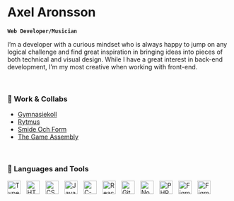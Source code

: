 <!--
## Hi there 👋
🏄‍♂️

### 📺 some header
**axelaronsson/axelaronsson** is a ✨ _special_ ✨ repository because its `README.md` (this file) appears on your GitHub profile.
Here are some ideas to get you started:

- 🔭 I’m currently working on ...
- 🌱 I’m currently learning ...
- 👯 I’m looking to collaborate on ...
- 🤔 I’m looking for help with ...
- 💬 Ask me about ...
- 📫 How to reach me: ...
- 😄 Pronouns: ...
- ⚡ Fun fact: ...

I've always been into creating stuff. I'm amazed by the process of going from nothing, to SOMETHING! Something that wasn't there before. Something new! Whether it be coding or making music, the creative journey gives me a rush everytime. I'm happy to be working in this field where I can express my creativity, and at the same time help solving problems.
-->
# Axel Aronsson

**`Web Developer/Musician`**


I’m a developer with a curious mindset who is always happy to jump on any logical challenge and find great inspiration in bringing ideas into pieces of both technical and visual design.
While I have a great interest in back-end development, I’m my most creative when working with front-end.

<br>

### 💼 Work & Collabs
<ul list-style:none>
  <li ><a href="https://gymnasiekoll.se/" rel="noreferrer">Gymnasiekoll</a></li>
  <li><a href="https://rytmus.se/" rel="noreferrer">Rytmus</a></li>
  <li ><a href="https://www.smideochform.se/" rel="noreferrer">Smide Och Form</a></li>
  <li><a href="https://thegameassembly.com/" rel="noreferrer">The Game Assembly</a></li>
</ul>

<br>

### 🧰 Languages and Tools 

<img align="left" alt="TypeScript" width="30px" style="padding-right:10px;" src="https://cdn.jsdelivr.net/gh/devicons/devicon/icons/typescript/typescript-plain.svg" />
<img align="left" alt="HTML" width="30px" style="padding-right:10px;" src="https://cdn.jsdelivr.net/gh/devicons/devicon/icons/html5/html5-plain.svg" />
<img align="left" alt="CSS" width="30px" style="padding-right:10px;" src="https://cdn.jsdelivr.net/gh/devicons/devicon/icons/css3/css3-plain.svg" />
<img align="left" alt="JavaScript" width="30px" style="padding-right:10px;" src="https://cdn.jsdelivr.net/gh/devicons/devicon/icons/javascript/javascript-plain.svg" />
<img align="left" alt="C-sharp" width="30px" style="padding-right:10px;" src="https://cdn.jsdelivr.net/gh/devicons/devicon@latest/icons/csharp/csharp-original.svg" />
<img align="left" alt="React" width="30px" style="padding-right:10px;" src="https://cdn.jsdelivr.net/gh/devicons/devicon/icons/react/react-original.svg" />
<img align="left" alt="Git" width="30px" style="padding-right:10px;" src="https://cdn.jsdelivr.net/gh/devicons/devicon/icons/git/git-original.svg" />
<img align="left" alt="NodeJS" width="30px" style="padding-right:10px;" src="https://cdn.jsdelivr.net/gh/devicons/devicon@latest/icons/nodejs/nodejs-original-wordmark.svg" />
<img align="left" alt="PHP" width="30px" style="padding-right:10px;" src="https://cdn.jsdelivr.net/gh/devicons/devicon@latest/icons/php/php-original.svg" />
<img align="left" alt="Figma" width="30px" style="padding-right:10px;" src="https://cdn.jsdelivr.net/gh/devicons/devicon@latest/icons/figma/figma-original.svg" />
<img align="left" alt="Figma" width="30px" style="padding-right:10px;" src="https://cdn.jsdelivr.net/gh/devicons/devicon@latest/icons/nextjs/nextjs-original.svg" />

<br>



